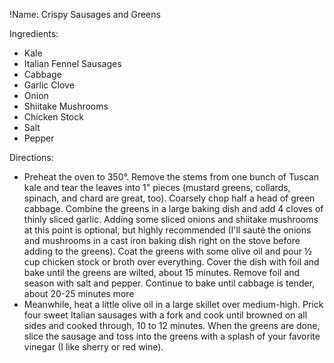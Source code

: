 !Name: Crispy Sausages and Greens

Ingredients:
- Kale
- Italian Fennel Sausages
- Cabbage
- Garlic Clove
- Onion
- Shiitake Mushrooms
- Chicken Stock
- Salt
- Pepper

Directions:
- Preheat the oven to 350°. Remove the stems from one bunch of Tuscan kale and tear the leaves into 1" pieces (mustard greens, collards, spinach, and chard are great, too). Coarsely chop half a head of green cabbage. Combine the greens in a large baking dish and add 4 cloves of thinly sliced garlic. Adding some sliced onions and shiitake mushrooms at this point is optional, but highly recommended (I'll sauté the onions and mushrooms in a cast iron baking dish right on the stove before adding to the greens). Coat the greens with some olive oil and pour ½ cup chicken stock or broth over everything. Cover the dish with foil and bake until the greens are wilted, about 15 minutes. Remove foil and season with salt and pepper. Continue to bake until cabbage is tender, about 20-25 minutes more
- Meanwhile, heat a little olive oil in a large skillet over medium-high. Prick four sweet Italian sausages with a fork and cook until browned on all sides and cooked through, 10 to 12 minutes. When the greens are done, slice the sausage and toss into the greens with a splash of your favorite vinegar (I like sherry or red wine).
